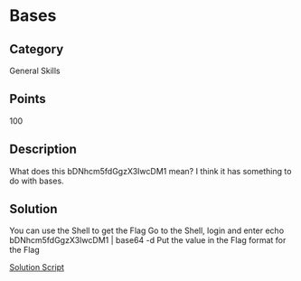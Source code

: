 # Bases

## Category
General Skills

## Points 
100

## Description
What does this bDNhcm5fdGgzX3IwcDM1 mean? I think it has something to do with bases.

## Solution
You can use the Shell to get the Flag
Go to the Shell, login and enter
echo bDNhcm5fdGgzX3IwcDM1 | base64 -d
Put the value in the Flag format for the Flag

[Solution Script]()
